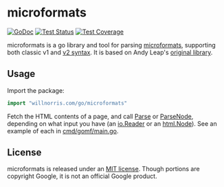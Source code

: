 # microformats

[![GoDoc](https://img.shields.io/static/v1?label=godoc&message=reference&color=blue)](https://pkg.go.dev/willnorris.com/go/microformats)
[![Test Status](https://github.com/willnorris/microformats/workflows/tests/badge.svg)](https://github.com/willnorris/microformats/actions?query=workflow%3Atests)
[![Test Coverage](https://codecov.io/gh/willnorris/microformats/branch/master/graph/badge.svg)](https://codecov.io/gh/willnorris/microformats)

microformats is a go library and tool for parsing [microformats][], supporting
both classic v1 and [v2 syntax][].  It is based on Andy Leap's [original
library][andyleap/microformats].

[microformats]: https://microformats.io/
[v2 syntax]: http://microformats.org/wiki/microformats-2
[andyleap/microformats]: https://github.com/andyleap/microformats

## Usage

Import the package:

``` go
import "willnorris.com/go/microformats"
```

Fetch the HTML contents of a page, and call [Parse][] or [ParseNode][],
depending on what input you have (an [io.Reader][] or an [html.Node][]). See an
example of each in [cmd/gomf/main.go](cmd/gomf/main.go).

[Parse]: https://godoc.org/willnorris.com/go/microformats#Parse
[ParseNode]: https://godoc.org/willnorris.com/go/microformats#ParseNode
[io.Reader]: https://golang.org/pkg/io/#Reader
[html.Node]: https://godoc.org/golang.org/x/net/html#Node

## License

microformats is released under an [MIT license](LICENSE).  Though portions are
copyright Google, it is not an official Google product.
